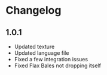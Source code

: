 # Changelog

## 1.0.1
- Updated texture
- Updated language file
- Fixed a few integration issues
- Fixed Flax Bales not dropping itself

